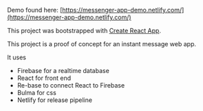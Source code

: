 Demo found here: [https://messenger-app-demo.netlify.com/](https://messenger-app-demo.netlify.com/)

This project was bootstrapped with [Create React App](https://github.com/facebookincubator/create-react-app).

This project is a proof of concept for an instant message web app.

It uses
 - Firebase for a realtime database
 - React for front end
 - Re-base to connect React to Firebase
 - Bulma for css
 - Netlify for release pipeline